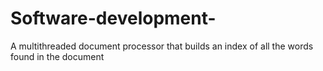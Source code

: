 # Software-development-
A multithreaded document processor that builds an index of all the words found in the document

